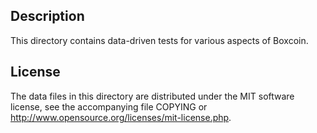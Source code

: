 Description
------------

This directory contains data-driven tests for various aspects of Boxcoin.

License
--------

The data files in this directory are distributed under the MIT software
license, see the accompanying file COPYING or
http://www.opensource.org/licenses/mit-license.php.

